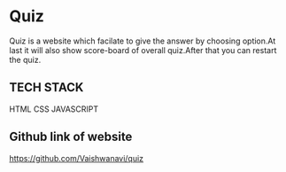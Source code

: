 
# Quiz

Quiz is a website which facilate to  give the answer by choosing option.At last it will also show score-board of overall quiz.After that you can 
restart the quiz.



## TECH STACK
HTML
CSS
JAVASCRIPT

## Github  link of website
https://github.com/Vaishwanavi/quiz